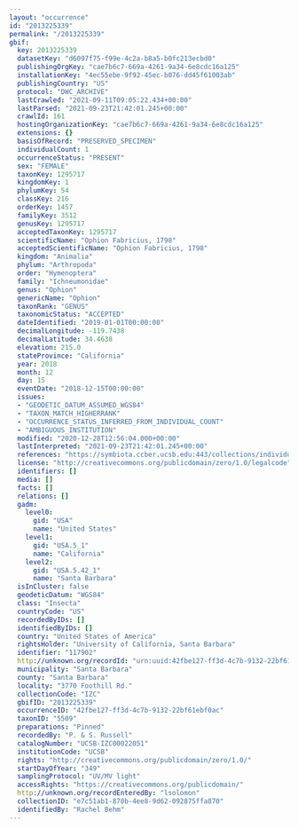 ```yaml
---
layout: "occurrence"
id: "2013225339"
permalink: "/2013225339"
gbif:
  key: 2013225339
  datasetKey: "d6097f75-f99e-4c2a-b8a5-b0fc213ecbd0"
  publishingOrgKey: "cae7b6c7-669a-4261-9a34-6e8cdc16a125"
  installationKey: "4ec55ebe-9f92-45ec-b076-dd45f61003ab"
  publishingCountry: "US"
  protocol: "DWC_ARCHIVE"
  lastCrawled: "2021-09-11T09:05:22.434+00:00"
  lastParsed: "2021-09-23T21:42:01.245+00:00"
  crawlId: 161
  hostingOrganizationKey: "cae7b6c7-669a-4261-9a34-6e8cdc16a125"
  extensions: {}
  basisOfRecord: "PRESERVED_SPECIMEN"
  individualCount: 1
  occurrenceStatus: "PRESENT"
  sex: "FEMALE"
  taxonKey: 1295717
  kingdomKey: 1
  phylumKey: 54
  classKey: 216
  orderKey: 1457
  familyKey: 3512
  genusKey: 1295717
  acceptedTaxonKey: 1295717
  scientificName: "Ophion Fabricius, 1798"
  acceptedScientificName: "Ophion Fabricius, 1798"
  kingdom: "Animalia"
  phylum: "Arthropoda"
  order: "Hymenoptera"
  family: "Ichneumonidae"
  genus: "Ophion"
  genericName: "Ophion"
  taxonRank: "GENUS"
  taxonomicStatus: "ACCEPTED"
  dateIdentified: "2019-01-01T00:00:00"
  decimalLongitude: -119.7438
  decimalLatitude: 34.4638
  elevation: 215.0
  stateProvince: "California"
  year: 2018
  month: 12
  day: 15
  eventDate: "2018-12-15T00:00:00"
  issues:
  - "GEODETIC_DATUM_ASSUMED_WGS84"
  - "TAXON_MATCH_HIGHERRANK"
  - "OCCURRENCE_STATUS_INFERRED_FROM_INDIVIDUAL_COUNT"
  - "AMBIGUOUS_INSTITUTION"
  modified: "2020-12-28T12:56:04.000+00:00"
  lastInterpreted: "2021-09-23T21:42:01.245+00:00"
  references: "https://symbiota.ccber.ucsb.edu:443/collections/individual/index.php?occid=117902"
  license: "http://creativecommons.org/publicdomain/zero/1.0/legalcode"
  identifiers: []
  media: []
  facts: []
  relations: []
  gadm:
    level0:
      gid: "USA"
      name: "United States"
    level1:
      gid: "USA.5_1"
      name: "California"
    level2:
      gid: "USA.5.42_1"
      name: "Santa Barbara"
  isInCluster: false
  geodeticDatum: "WGS84"
  class: "Insecta"
  countryCode: "US"
  recordedByIDs: []
  identifiedByIDs: []
  country: "United States of America"
  rightsHolder: "University of California, Santa Barbara"
  identifier: "117902"
  http://unknown.org/recordId: "urn:uuid:42fbe127-ff3d-4c7b-9132-22bf61ebf0ac"
  municipality: "Santa Barbara"
  county: "Santa Barbara"
  locality: "3770 Foothill Rd."
  collectionCode: "IZC"
  gbifID: "2013225339"
  occurrenceID: "42fbe127-ff3d-4c7b-9132-22bf61ebf0ac"
  taxonID: "5509"
  preparations: "Pinned"
  recordedBy: "P. & S. Russell"
  catalogNumber: "UCSB-IZC00022051"
  institutionCode: "UCSB"
  rights: "http://creativecommons.org/publicdomain/zero/1.0/"
  startDayOfYear: "349"
  samplingProtocol: "UV/MV light"
  accessRights: "https://creativecommons.org/publicdomain/"
  http://unknown.org/recordEnteredBy: "lsolomon"
  collectionID: "e7c51ab1-870b-4ee8-9d62-092875ffa870"
  identifiedBy: "Rachel Behm"
---
```

